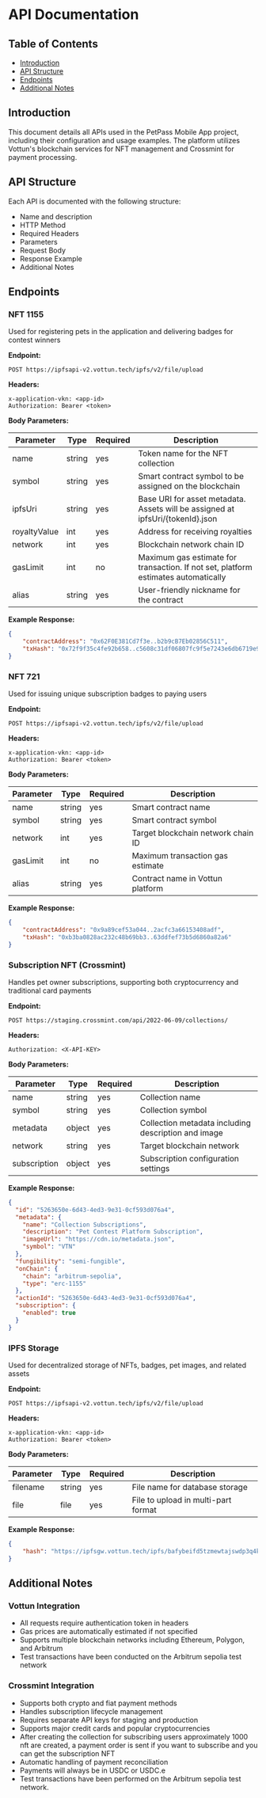 # API Documentation

## Table of Contents
- [Introduction](#introduction)
- [API Structure](#api-structure)
- [Endpoints](#endpoints)
- [Additional Notes](#additional-notes)

## Introduction
This document details all APIs used in the PetPass Mobile App project, including their configuration and usage examples. The platform utilizes Vottun's blockchain services for NFT management and Crossmint for payment processing.

## API Structure
Each API is documented with the following structure:
- Name and description
- HTTP Method
- Required Headers
- Parameters
- Request Body
- Response Example
- Additional Notes

## Endpoints

### NFT 1155
Used for registering pets in the application and delivering badges for contest winners

**Endpoint:**
```
POST https://ipfsapi-v2.vottun.tech/ipfs/v2/file/upload
```

**Headers:**
```
x-application-vkn: <app-id>
Authorization: Bearer <token>
```

**Body Parameters:**

| Parameter | Type | Required | Description |
|-----------|---------|-----------|----------------------|
| name | string | yes | Token name for the NFT collection |
| symbol | string | yes | Smart contract symbol to be assigned on the blockchain |
| ipfsUri | string | yes | Base URI for asset metadata. Assets will be assigned at ipfsUri/{tokenId}.json |
| royaltyValue | int | yes | Address for receiving royalties |
| network | int | yes | Blockchain network chain ID |
| gasLimit | int | no | Maximum gas estimate for transaction. If not set, platform estimates automatically |
| alias | string | yes | User-friendly nickname for the contract |

**Example Response:**
```json
{
    "contractAddress": "0x62F0E381Cd7f3e..b2b9cB7Eb02856C511",
    "txHash": "0x72f9f35c4fe92b658..c5608c31df06807fc9f5e7243e6db6719e903"
}
```

### NFT 721
Used for issuing unique subscription badges to paying users

**Endpoint:**
```
POST https://ipfsapi-v2.vottun.tech/ipfs/v2/file/upload
```

**Headers:**
```
x-application-vkn: <app-id>
Authorization: Bearer <token>
```

**Body Parameters:**

| Parameter | Type | Required | Description |
|-----------|---------|-----------|----------------------|
| name | string | yes | Smart contract name |
| symbol | string | yes | Smart contract symbol |
| network | int | yes | Target blockchain network chain ID |
| gasLimit | int | no | Maximum transaction gas estimate |
| alias | string | yes | Contract name in Vottun platform |

**Example Response:**
```json
{
    "contractAddress": "0x9a89cef53a044..2acfc3a66153408adf",
    "txHash": "0xb3ba0828ac232c48b69bb3..63ddfef73b5d6860a82a6"
}
```

### Subscription NFT (Crossmint)
Handles pet owner subscriptions, supporting both cryptocurrency and traditional card payments

**Endpoint:**
```
POST https://staging.crossmint.com/api/2022-06-09/collections/
```

**Headers:**
```
Authorization: <X-API-KEY>
```

**Body Parameters:**

| Parameter | Type | Required | Description |
|-----------|---------|-----------|----------------------|
| name | string | yes | Collection name |
| symbol | string | yes | Collection symbol |
| metadata | object | yes | Collection metadata including description and image |
| network | string | yes | Target blockchain network |
| subscription | object | yes | Subscription configuration settings |

**Example Response:**
```json
{
  "id": "5263650e-6d43-4ed3-9e31-0cf593d076a4",
  "metadata": {
    "name": "Collection Subscriptions",
    "description": "Pet Contest Platform Subscription",
    "imageUrl": "https://cdn.io/metadata.json",
    "symbol": "VTN"
  },
  "fungibility": "semi-fungible",
  "onChain": {
    "chain": "arbitrum-sepolia",
    "type": "erc-1155"
  },
  "actionId": "5263650e-6d43-4ed3-9e31-0cf593d076a4",
  "subscription": {
    "enabled": true
  }
}
```

### IPFS Storage
Used for decentralized storage of NFTs, badges, pet images, and related assets

**Endpoint:**
```
POST https://ipfsapi-v2.vottun.tech/ipfs/v2/file/upload
```

**Headers:**
```
x-application-vkn: <app-id>
Authorization: Bearer <token>
```

**Body Parameters:**

| Parameter | Type | Required | Description |
|-----------|---------|-----------|----------------------|
| filename | string | yes | File name for database storage |
| file | file | yes | File to upload in multi-part format |

**Example Response:**
```json
{
    "hash": "https://ipfsgw.vottun.tech/ipfs/bafybeifd5tzmewtajswdp3q4kn52f5nxauovhiqth3m457ucmoe6m3dniq"
}
```

## Additional Notes

### Vottun Integration
- All requests require authentication token in headers
- Gas prices are automatically estimated if not specified
- Supports multiple blockchain networks including Ethereum, Polygon, and Arbitrum
- Test transactions have been conducted on the Arbitrum sepolia test network

### Crossmint Integration
- Supports both crypto and fiat payment methods
- Handles subscription lifecycle management
- Requires separate API keys for staging and production
- Supports major credit cards and popular cryptocurrencies
- After creating the collection for subscribing users approximately 1000 nft are created, a payment order is sent if you want to subscribe and you can get the subscription NFT
- Automatic handling of payment reconciliation
- Payments will always be in USDC or USDC.e
- Test transactions have been performed on the Arbitrum sepolia test network.

  
